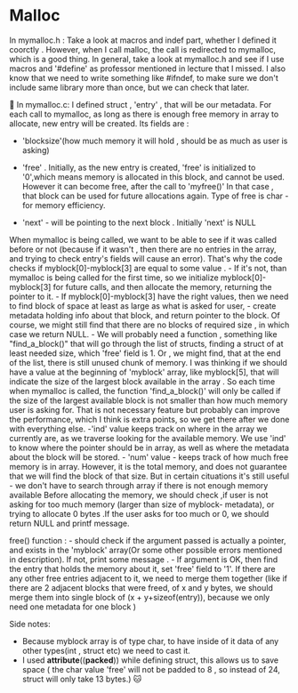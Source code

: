 # Malloc
In mymalloc.h :
	Take a look at macros and indef part, whether I defined it coorctly . However, when I call malloc, the call is redirected to mymalloc, which is a good thing. In general, take a look at mymalloc.h and see if I use macros and '#define' as professor mentioned in lecture that I missed. I also know that we need to write something like #ifndef, to make sure we don't include same library more than once, but we can check that later.

:crescent_moon:
In mymalloc.c: 
I defined struct , 'entry' , that will be our metadata. For each call to mymalloc, as long as there is enough free 
memory in array to allocate, new entry will be created. Its fields are :

- 'blocksize'(how much memory it will hold , should be as much as user is asking)

- 'free' . Initially, as the new entry is created, 'free' is initialized to '0',which means memory is allocated
in this block, and cannot be used. However it can become free, after the call to 'myfree()' In that case , that block can be used for future allocations again. Type of free is char - for memory efficiency.

- 'next' - will be pointing to the next block . Initially 'next' is NULL

When mymalloc is being called, we want to be able to see if it was called before or not (because if it wasn't , then
there are no entries in the array, and trying to check entry's fields will cause an error). That's why the code checks 
if myblock[0]-myblock[3] are equal to some value . 
	- If it's not, than mymalloc is being called for the first time, so we initialize myblock[0]-myblock[3] for future
	calls, and then allocate the memory, returning the pointer to it. 
	- If myblock[0]-myblock[3] have the right values, then we need to find block of space at least as large as what is 	   asked for user,
	- create metadata holding info about that block, and return pointer to the block. Of course, we might still find that 
	there are no blocks of required size , in which case we return NULL. 
	- We will probably need a function , something like "find_a_block()" that will go through the list of structs,
	finding a struct of at least needed size, which 'free' field is 1. Or , we might find, that at the end of the 
	list, there is still unused chunk of memory. I was thinking if we should have a value at the beginning of 
	'myblock' array, like myblock[5], that will indicate the size of the largest block available in the array . So
	each time when mymalloc is called, the function 'find_a_block()' will only be called if the size of the 
	largest available block is not smaller than how much memory user is asking for. That is not necessary feature 
	but probably can improve the performance, which I think is extra points, so we get there after we done with 
	everything else.
	-'ind' value keeps track on where in the array we currently are, as we traverse looking for the available memory. 
	We use 'ind' to know where the pointer should be in array, as well as where the metadata about the block will be 
	stored.
	- 'num' value - keeps track of how much free memory is in array. However, it is the total memory, and does not 
	guarantee that we will find the block of that size. But in certain cituations it's still useful - we don't have to 
	search through array if there is not enough memory available
Before allocating the memory, we should check ,if user is not asking for too much memory (larger than size of myblock-
metadata), or trying to allocate 0  bytes .If the user asks for too much or 0, we should return NULL and printf message. 

free() function :
	- should check if the argument passed is actually a pointer, and exists in the 'myblock' array(Or some other 
	possible errors mentioned in description). If not, print some message . 
	- If argument is OK, then find the entry that holds the memory about it, set 'free' field to '1'. If there are
	any other free entries adjacent to it, we need to merge them together (like if there are 2 adjacent blocks 
	that were freed, of x and y bytes, we should merge them into single block of (x + y+sizeof(entry)), because we
	only need one metadata for one block )

Side notes: 

- Because myblock array is of type char, to have inside of it data of any other types(int , struct etc) we
need to cast it. 
- I used __attribute__((__packed__)) while defining struct, this allows us to save space ( the char value 
'free' will not be padded to 8 , so instead of 24, struct will only take 13 bytes.) :cat:

